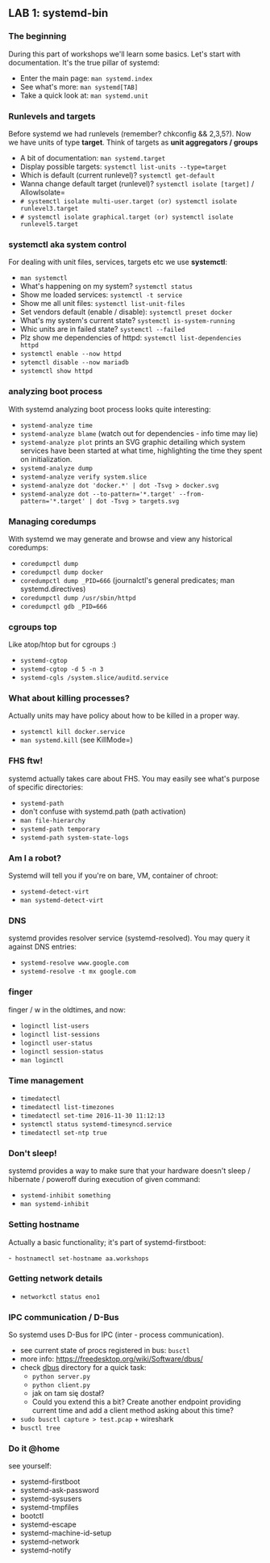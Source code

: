 ## LAB 1: systemd-bin ##

### The beginning ###

During this part of workshops we'll learn some basics. Let's start with
documentation. It's the true pillar of systemd:

- Enter the main page: `man systemd.index`
- See what's more: `man systemd[TAB]`
- Take a quick look at: `man systemd.unit`

### Runlevels and targets ###

Before systemd we had runlevels (remember? chkconfig && 2,3,5?). Now we have
units of type **target**. Think of targets as **unit aggregators / groups**

- A bit of documentation: `man systemd.target`
- Display possible targets: `systemctl list-units --type=target`
- Which is default (current runlevel)? `systemctl get-default`
- Wanna change default target (runlevel)? `systemctl isolate [target]` / AllowIsolate=
- `# systemctl isolate multi-user.target (or) systemctl isolate runlevel3.target`
- `# systemctl isolate graphical.target (or) systemctl isolate runlevel5.target`

### systemctl aka system control ###

For dealing with unit files, services, targets etc we use **systemctl**:

- `man systemctl`
- What's happening on my system? `systemctl status`
- Show me loaded services: `systemctl -t service`
- Show me all unit files: `systemctl list-unit-files`
- Set vendors default (enable / disable): `systemctl preset docker`
- What's my system's current state? `systemctl is-system-running`
- Whic units are in failed state? `systemctl --failed`
- Plz show me dependencies of httpd: `systemctl list-dependencies httpd`
- `systemctl enable --now httpd`
- `sytemctl disable --now mariadb`
- `systemctl show httpd`

### analyzing boot process ###

With systemd analyzing boot process looks quite interesting:

- `systemd-analyze time`
- `systemd-analyze blame` (watch out for dependencies - info time may lie)
- `systemd-analyze plot` prints an SVG graphic detailing which system services have been started at what time, highlighting the time they spent on initialization.
- `systemd-analyze dump`
- `systemd-analyze verify system.slice`
- `systemd-analyze dot 'docker.*' | dot -Tsvg > docker.svg`
- `systemd-analyze dot --to-pattern='*.target' --from-pattern='*.target' | dot -Tsvg > targets.svg`

### Managing coredumps ###

With systemd we may generate and browse and view any historical coredumps:

- `coredumpctl dump`
- `coredumpctl dump docker`
- `coredumpctl dump _PID=666` (journalctl's general predicates; man systemd.directives)
- `coredumpctl dump /usr/sbin/httpd`
- `coredumpctl gdb _PID=666`

### cgroups top ###

Like atop/htop but for cgroups :)

- `systemd-cgtop`
- `systemd-cgtop -d 5 -n 3`
- `systemd-cgls /system.slice/auditd.service`

### What about killing processes? ###

Actually units may have policy about how to be killed in a proper way.

- `systemctl kill docker.service`
- `man systemd.kill` (see KillMode=)

### FHS ftw! ###

systemd actually takes care about FHS. You may easily see what's purpose of
specific directories:

- `systemd-path`
- don't confuse with systemd.path (path activation)
- `man file-hierarchy`
- `systemd-path temporary`
- `systemd-path system-state-logs`

### Am I a robot? ###

Systemd will tell you if you're on bare, VM, container of chroot:

- `systemd-detect-virt`
- `man systemd-detect-virt`

### DNS ###

systemd provides resolver service (systemd-resolved). You may query it against
DNS entries:

- `systemd-resolve www.google.com`
- `systemd-resolve -t mx google.com`

### finger ###

finger / w in the oldtimes, and now:

- `loginctl list-users`
- `loginctl list-sessions`
- `loginctl user-status`
- `loginctl session-status`
- `man loginctl`

### Time management ###

- `timedatectl`
- `timedatectl list-timezones`
- `timedatectl set-time 2016-11-30 11:12:13`
- `systemctl status systemd-timesyncd.service`
- `timedatectl set-ntp true`

### Don't sleep! ###

systemd provides a way to make sure that your hardware doesn't sleep / 
hibernate / poweroff during execution of given command:

- `systemd-inhibit something`
- `man systemd-inhibit`

### Setting hostname ###

Actually a basic functionality; it's part of systemd-firstboot:

-` hostnamectl set-hostname aa.workshops`

### Getting network details ###

- `networkctl status eno1`

### IPC communication / D-Bus ###

So systemd uses D-Bus for IPC (inter - process communication).

- see current state of procs registered in bus: `busctl`
- more info: https://freedesktop.org/wiki/Software/dbus/
- check [dbus](dbus/) directory for a quick task:
    - `python server.py`
    - `python client.py`
    - jak on tam się dostał?
    - Could you extend this a bit? Create another endpoint providing current
      time and add a client method asking about this time?
- `sudo busctl capture > test.pcap` + wireshark
- `busctl tree`
	
### Do it @home ###

see yourself:
- systemd-firstboot
- systemd-ask-password
- systemd-sysusers
- systemd-tmpfiles
- bootctl
- systemd-escape  
- systemd-machine-id-setup
- systemd-network
- systemd-notify	